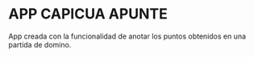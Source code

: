 # APP CAPICUA APUNTE

App creada con la funcionalidad de anotar los puntos obtenidos en una partida de domino.
